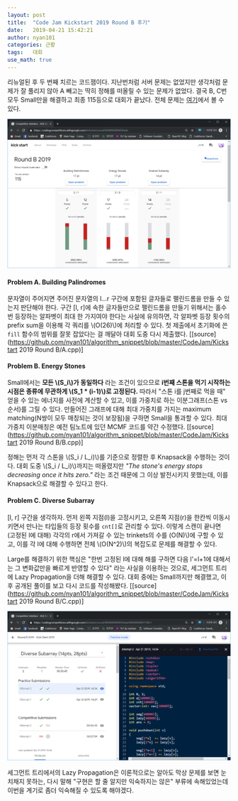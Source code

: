 ```yaml
---
layout: post
title:  "Code Jam Kickstart 2019 Round B 후기"
date:   2019-04-21 15:42:21
author: nyan101
categories: 근황
tags:	대회
use_math: true
---
```


리뉴얼된 후 두 번째 치르는 코드잼이다. 지난번처럼 서버 문제는 없었지만 생각처럼 문제가 잘 풀리지 않아 A 빼고는 딱히 정해를 떠올릴 수 있는 문제가 없었다. 결국 B, C번 모두 Small만을 해결하고 최종 115등으로 대회가 끝났다. 전체 문제는 [여기](https://codingcompetitions.withgoogle.com/kickstart/round/0000000000050eda)에서 볼 수 있다.



<img src="/assets/images/2019/04/kickstart-B-dashboard.png" width="800px">




#### Problem A. Building Palindromes

문자열이 주어지면 주어진 문자열의 l...r 구간에 포함된 글자들로 팰린드롬을 만들 수 있는지 판단해야 한다. 구간 [l, r]에 속한 글자들만으로 팰린드롬을 만들기 위해서는 홀수 번 등장하는 알파벳이 최대 한 가지여야 한다는 사실에 유의하면, 각 알파벳 등장 횟수의 prefix sum을 이용해 각 쿼리를 \\(O(26)\\)에 처리할 수 있다. 첫 제출에서 초기화에 쓴 `fill` 함수의 범위를 잘못 잡았다는 걸 깨달아 대회 도중 다시 제출했다. [[source](https://github.com/nyan101/algorithm_snippet/blob/master/CodeJam/Kickstart 2019 Round B/A.cpp)]



#### Problem B. Energy Stones

Small에서는 **모든 \\(S\_i\\)가 동일하다** 라는 조건이 있으므로 **i번째 스톤을 먹기 시작하는 시점은 종류에 무관하게 \\(S\_1 \* (i-1)\\)로 고정된다.** 따라서 "스톤 i를 j번째로 먹을 때" 얻을 수 있는 에너지를 사전에 계산할 수 있고, 이를 가중치로 하는 이분그래프(스톤 vs 순서)를 그릴 수 있다. 만들어진 그래프에 대해 최대 가중치를 가지는 maximum matching(N쌍이 모두 매칭되는 것이 보장됨)을 구하면 Small을 통과할 수 있다. 최대 가중치 이분매칭은 예전 팀노트에 있던 MCMF 코드를 약간 수정했다. [[source](https://github.com/nyan101/algorithm_snippet/blob/master/CodeJam/Kickstart 2019 Round B/B.cpp)]

 정해는 먼저 각 스톤을 \\(S\_i / L\_i)\\)를 기준으로 정렬한 후 Knapsack을 수행하는 것이다. 대회 도중  \\(S\_i / L\_i)\\)까지는 떠올렸지만 _"The stone's energy stops decreasing once it hits zero."_ 라는 조건 때문에 그 이상 발전시키지 못했는데, 이를 Knapsack으로 해결할 수 있다고 한다.




#### Problem C. Diverse Subarray

[l, r] 구간을 생각하자. 먼저 왼쪽 지점(l)을 고정시키고, 오른쪽 지점(r)을 한칸씩 이동시키면서 만나는 타입들의 등장 횟수를 `cnt[]`로 관리할 수 있다. 이렇게 스캔이 끝나면 (고정된 l에 대해) 각각의 r에서 가져갈 수 있는 trinkets의 수를 \(O(N)\\)에 구할 수 있고, 이를 각 l에 대해 수행하면 전체 \\(O(N^2)\\)의 복잡도로 문제를 해결할 수 있다.

Large를 해결하기 위한 핵심은 "한번 고정된 l에 대해 해를 구하면 다음 l'=l+1에 대해서는 그 변화값만을 빠르게 반영할 수 있다" 라는 사실을 이용하는 것으로, 세그먼트 트리에 Lazy Propagation을 더해 해결할 수 있다. 대회 중에는 Small까지만 해결했고, 이후 공개된 풀이를 보고 다시 코드를 작성해봤다. [[source](https://github.com/nyan101/algorithm_snippet/blob/master/CodeJam/Kickstart 2019 Round B/C.cpp)]



<img src="/assets/images/2019/04/kickstart-B-ProblemC.png" width="800px">



세그먼트 트리에서의 Lazy Propagation은 이론적으로는 알아도 막상 문제를 보면 눈치채지 못하는, 다시 말해 "구현은 할 줄 알지만 익숙하지는 않은" 부류에 속해있었는데 이번을 계기로 좀더 익숙해질 수 있도록 해야겠다.